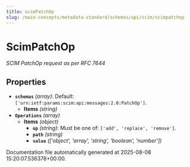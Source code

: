 ```yaml
---
title: scimPatchOp
slug: /main-concepts/metadata-standard/schemas/api/scim/scimpatchop
---
```


# ScimPatchOp

*SCIM PatchOp request as per RFC 7644*

## Properties

- **`schemas`** *(array)*: Default: `['urn:ietf:params:scim:api:messages:2.0:PatchOp']`.
  - **Items** *(string)*
- **`Operations`** *(array)*
  - **Items** *(object)*
    - **`op`** *(string)*: Must be one of: `['add', 'replace', 'remove']`.
    - **`path`** *(string)*
    - **`value`** *(['object', 'array', 'string', 'boolean', 'number'])*


Documentation file automatically generated at 2025-08-08 15:20:07.536378+00:00.
